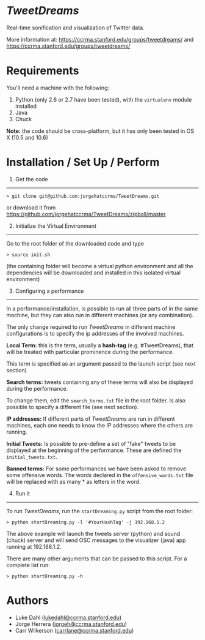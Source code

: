 *TweetDreams*
=============

Real-time sonification and visualization of Twitter data.

More information at: https://ccrma.stanford.edu/groups/tweetdreams/ and https://ccrma.stanford.edu/groups/tweetdreams/


Requirements
============

You'll need a machine with the following:

1. Python (only 2.6 or 2.7 have been tested), with the `virtualenv` module installed
2. Java
3. Chuck

**Note:** the code should be cross-platform, but it has only been tested in OS X (10.5 and 10.6)


Installation / Set Up / Perform
===============================

1) Get the code
---------------

	> git clone git@github.com:jorgehatccrma/TweetDreams.git
	
or download it from  https://github.com/jorgehatccrma/TweetDreams/zipball/master


2) Initialize the Virtual Environment
-------------------------------------

Go to the root folder of the downloaded code and type

	> source init.sh
	
(the containing folder will become a virtual python environment and all the dependencies will be 
downloaded and installed in this isolated virtual environment)


3) Configuring a performance
----------------------------

In a performance/installation, is possible to run all three parts of in the same machine, but they 
can also run in different machines (or any combination).

The only change required to run *TweetDreams* in different machine configurations is to specify the 
ip addresses of the involved machines.

**Local Term:** this is the term, usually a __hash-tag__ (e.g. #TweetDreams), that will be treated with 
particular prominence during the performance.

This term is specified as an argument passed to the launch script (see next section)

**Search terms:** tweets containing any of these terms will also be displayed during the performance.

To change them, edit the `search_terms.txt` file in the root folder. Is also possible to specify a 
different file (see next section).

**IP addresses:** If different parts of *TweetDreams* are run in different machines, each one needs to 
know the IP addresses where the others are running.

**Initial Tweets:** Is possible to pre-define a set of "fake" tweets to be displayed at the beginning of the performance. These are defined the `initial_tweets.txt`.

**Banned terms:** For some performances we have been asked to remove some offensive words. The words declared in the `offensive_words.txt` file will be replaced with as many * as letters in the word.


4) Run it
---------
To run *TweetDreams*, run the `startDreaming.py` script from the root folder:

	> python startDreaming.py -l '#YourHashTag' -j 192.168.1.2

The above example will launch the tweets server (python) and sound (chuck) server and will send OSC 
messages to the visualizer (java) app running at 192.168.1.2.

There are many other arguments that can be passed to this script. For a complete list run:

	> python startDreaming.py -h



Authors
=======
* Luke Dahl (lukedahl@ccrma.stanford.edu)
* Jorge Herrera (jorgeh@ccrma.stanford.edu)
* Carr Wilkerson (carrlane@ccrma.stanford.edu)
